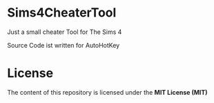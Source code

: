 # Sims4CheaterTool
Just a small cheater Tool for The Sims 4


Source Code ist written for AutoHotKey


<h1>License</h1>

The content of this repository is licensed under the <b>MIT License (MIT)</b>
